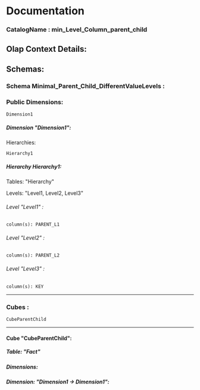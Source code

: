 # Documentation
### CatalogName : min_Level_Column_parent_child
## Olap Context Details:
## Schemas:
### Schema Minimal_Parent_Child_DifferentValueLevels : 
### Public Dimensions:

    Dimension1

##### Dimension "Dimension1":

Hierarchies:

    Hierarchy1

##### Hierarchy Hierarchy1:

Tables: "Hierarchy"

Levels: "Level1, Level2, Level3"

###### Level "Level1" :

    column(s): PARENT_L1

###### Level "Level2" :

    column(s): PARENT_L2

###### Level "Level3" :

    column(s): KEY

---
### Cubes :

    CubeParentChild

---
#### Cube "CubeParentChild":

    

##### Table: "Fact"

##### Dimensions:
##### Dimension: "Dimension1 -> Dimension1":

